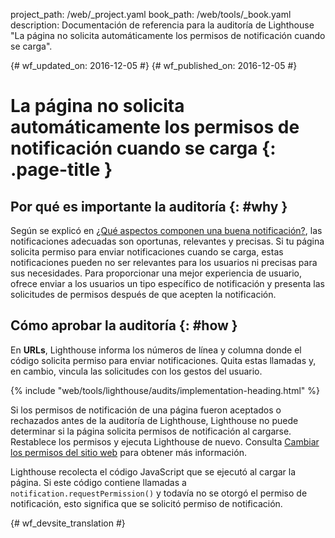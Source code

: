 project_path: /web/_project.yaml
book_path: /web/tools/_book.yaml
description: Documentación de referencia para la auditoría de Lighthouse "La página no solicita automáticamente los permisos de notificación cuando se carga".

{# wf_updated_on: 2016-12-05 #}
{# wf_published_on: 2016-12-05 #}

# La página no solicita automáticamente los permisos de notificación cuando se carga  {: .page-title }

## Por qué es importante la auditoría {: #why }

Según se explicó en [¿Qué aspectos componen una buena notificación?][good], las notificaciones adecuadas son
oportunas, relevantes y precisas. Si tu página solicita permiso para enviar
notificaciones cuando se carga, estas notificaciones pueden no ser relevantes para los
usuarios ni precisas para sus necesidades. Para proporcionar una mejor experiencia de usuario, ofrece enviar a
los usuarios un tipo específico de notificación y presenta las solicitudes de permisos
después de que acepten la notificación.

[good]: /web/fundamentals/engage-and-retain/push-notifications/good-notification

## Cómo aprobar la auditoría {: #how }

En **URLs**, Lighthouse informa los números de línea y columna donde
el código solicita permiso para enviar notificaciones. Quita estas llamadas
y, en cambio, vincula las solicitudes con los gestos del usuario.

{% include "web/tools/lighthouse/audits/implementation-heading.html" %}

Si los permisos de notificación de una página fueron aceptados o rechazados antes de la
auditoría de Lighthouse, Lighthouse no puede determinar si la página solicita
permisos de notificación al cargarse. Restablece los permisos y ejecuta
Lighthouse de nuevo. Consulta [Cambiar los permisos del sitio web][help] para obtener más información.

Lighthouse recolecta el código JavaScript que se ejecutó al cargar la página. Si este
código contiene llamadas a `notification.requestPermission()` y todavía no se otorgó el
permiso de notificación, esto significa que se solicitó permiso de notificación.

[help]: https://support.google.com/chrome/answer/6148059


{# wf_devsite_translation #}
